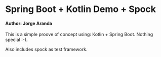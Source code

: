 
# Spring Boot + Kotlin Demo + Spock

#### Author: Jorge Aranda
This is a simple proove of concept using: Kotlin + Spring Boot. Nothing special
:-).

Also includes spock as test framework.
